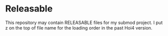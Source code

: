 # Releasable

This repository may contain RELEASABLE files for my submod project. 
I put z on the top of file name for the loading order in the past Hoi4 version.
